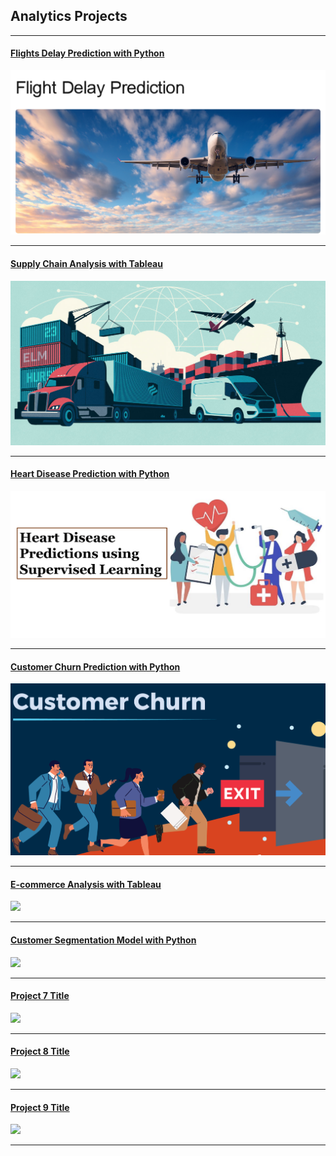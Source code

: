## Analytics Projects

---
#### [Flights Delay Prediction with Python](/Flights)
[<img src="/images/FlightDelayPrediction.png?raw=true"/>](/Flights)

---
#### [Supply Chain Analysis with Tableau](/SupplyChain)
[<img src="images/SupplyChainAnalytics.png?raw=true"/>](/SupplyChain)

---
#### [Heart Disease Prediction with Python](/HealthCare)
[<img src="images/Heart.png?raw=true"/>](/Heart)

---
#### [Customer Churn Prediction with Python](/CustomerChurn)
[<img src="images/CustomerChurn.png?raw=true"/>](/CustomerChurn)

---
#### [E-commerce Analysis with Tableau](/E-commerce)
<img src="images/dummy_thumbnail.jpg?raw=true"/>

---
#### [Customer Segmentation Model with Python](/CustomerSegmentation)
<img src="images/dummy_thumbnail.jpg?raw=true"/>

---
#### [Project 7 Title](http://example.com/)
<img src="images/dummy_thumbnail.jpg?raw=true"/>

---
#### [Project 8 Title](http://example.com/)
<img src="images/dummy_thumbnail.jpg?raw=true"/>

---
#### [Project 9 Title](http://example.com/)
<img src="images/dummy_thumbnail.jpg?raw=true"/>

---
